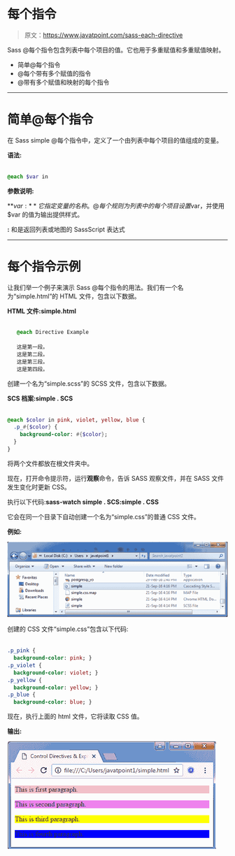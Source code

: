 # 每个指令

> 原文：<https://www.javatpoint.com/sass-each-directive>

Sass @每个指令包含列表中每个项目的值。它也用于多重赋值和多重赋值映射。

*   简单@每个指令
*   @每个带有多个赋值的指令
*   @带有多个赋值和映射的每个指令

* * *

# 简单@每个指令

在 Sass simple @每个指令中，定义了一个由列表中每个项目的值组成的变量。

**语法:**

```sass

@each $var in 
```

**参数说明:**

**$var:** 它指定变量的名称。@每个规则为列表中的每个项目设置$var，并使用$var 的值为输出提供样式。

**<list or="" map="">:</list>** <list>和<map>是返回列表或地图的 SassScript 表达式</map></list>

* * *

# 每个指令示例

让我们举一个例子来演示 Sass @每个指令的用法。我们有一个名为“simple.html”的 HTML 文件，包含以下数据。

**HTML 文件:simple.html**

```sass

   @each Directive Example

   这是第一段。
   这是第二段。
   这是第三段。
   这是第四段。

```

创建一个名为“simple.scss”的 SCSS 文件，包含以下数据。

**SCS 档案:simple . SCS**

```sass

@each $color in pink, violet, yellow, blue {
  .p_#{$color} {
    background-color: #{$color};
  }
}

```

将两个文件都放在根文件夹中。

现在，打开命令提示符，运行**观察**命令，告诉 SASS 观察文件，并在 SASS 文件发生变化时更新 CSS。

执行以下代码:**sass-watch simple . SCS:simple . CSS**

它会在同一个目录下自动创建一个名为“simple.css”的普通 CSS 文件。

**例如:**

![Sass @Each directive1](img/12a468660261c6e6eb44a3e0b4088b47.png)

创建的 CSS 文件“simple.css”包含以下代码:

```sass

.p_pink {
  background-color: pink; }
.p_violet {
  background-color: violet; }
.p_yellow {
  background-color: yellow; }
.p_blue {
  background-color: blue; }

```

现在，执行上面的 html 文件，它将读取 CSS 值。

**输出:**

![Sass @Each directive2](img/fd5061017864ee71d61cf3741c369fe8.png)